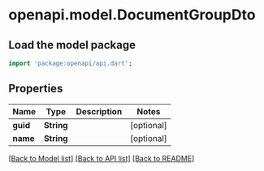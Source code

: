 # openapi.model.DocumentGroupDto

## Load the model package
```dart
import 'package:openapi/api.dart';
```

## Properties
Name | Type | Description | Notes
------------ | ------------- | ------------- | -------------
**guid** | **String** |  | [optional] 
**name** | **String** |  | [optional] 

[[Back to Model list]](../README.md#documentation-for-models) [[Back to API list]](../README.md#documentation-for-api-endpoints) [[Back to README]](../README.md)


